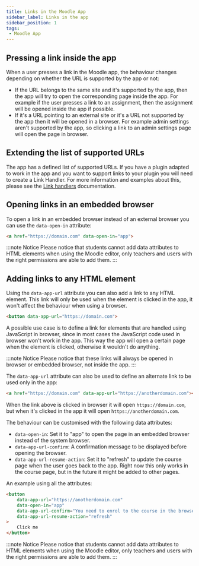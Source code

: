 ```yaml
---
title: Links in the Moodle App
sidebar_label: Links in the app
sidebar_position: 1
tags:
 - Moodle App
---
```


## Pressing a link inside the app

When a user presses a link in the Moodle app, the behaviour changes depending on whether the URL is supported by the app or not:

- If the URL belongs to the same site and it's supported by the app, then the app will try to open the corresponding page inside the app. For example if the user presses a link to an assignment, then the assignment will be opened inside the app if possible.
- If it's a URL pointing to an external site or it's a URL not supported by the app then it will be opened in a browser. For example admin settings aren't supported by the app, so clicking a link to an admin settings page will open the page in browser.

## Extending the list of supported URLs

The app has a defined list of supported URLs. If you have a plugin adapted to work in the app and you want to support links to your plugin you will need to create a Link Handler. For more information and examples about this, please see the [Link handlers](../plugins-development-guide/index.md#link-handlers) documentation.

## Opening links in an embedded browser

To open a link in an embedded browser instead of an external browser you can use the `data-open-in` attribute:

```html
<a href="https://domain.com" data-open-in="app">
```

:::note Notice
Please notice that students cannot add data attributes to HTML elements when using the Moodle editor, only teachers and users with the right permissions are able to add them.
:::

## Adding links to any HTML element

Using the `data-app-url` attribute you can also add a link to any HTML element. This link will only be used when the element is clicked in the app, it won't affect the behaviour when using a browser.

```html
<button data-app-url="https://domain.com">
```

A possible use case is to define a link for elements that are handled using JavaScript in browser, since in most cases the JavaScript code used in browser won't work in the app. This way the app will open a certain page when the element is clicked, otherwise it wouldn't do anything.

:::note Notice
Please notice that these links will always be opened in browser or embedded browser, not inside the app.
:::

The `data-app-url` attribute can also be used to define an alternate link to be used only in the app:

```html
<a href="https://domain.com" data-app-url="https://anotherdomain.com"></a>
```

When the link above is clicked in browser it will open `https://domain.com`, but when it's clicked in the app it will open `https://anotherdomain.com`.

The behaviour can be customised with the following data attributes:

- `data-open-in`: Set it to "app" to open the page in an embedded browser instead of the system browser.
- `data-app-url-confirm`: A confirmation message to be displayed before opening the browser.
- `data-app-url-resume-action`: Set it to "refresh" to update the course page when the user goes back to the app. Right now this only works in the course page, but in the future it might be added to other pages.

An example using all the attributes:

```html
<button
    data-app-url="https://anotherdomain.com"
    data-open-in="app"
    data-app-url-confirm="You need to enrol to the course in the browser."
    data-app-url-resume-action="refresh"
>
    Click me
</button>
```

:::note Notice
Please notice that students cannot add data attributes to HTML elements when using the Moodle editor, only teachers and users with the right permissions are able to add them.
:::
